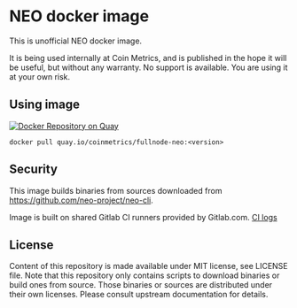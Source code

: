 # NEO docker image

This is unofficial NEO docker image.

It is being used internally at Coin Metrics, and is published in the hope it will be useful, but without any warranty. No support is available. You are using it at your own risk.

## Using image

[![Docker Repository on Quay](https://quay.io/repository/coinmetrics/fullnode-neo/status "Docker Repository on Quay")](https://quay.io/repository/coinmetrics/fullnode-neo)

```
docker pull quay.io/coinmetrics/fullnode-neo:<version>
```

## Security

This image builds binaries from sources downloaded from https://github.com/neo-project/neo-cli.

Image is built on shared Gitlab CI runners provided by Gitlab.com. [CI logs](https://gitlab.com/coinmetrics/fullnodes/neo/pipelines)

## License

Content of this repository is made available under MIT license, see LICENSE file.
Note that this repository only contains scripts to download binaries or build ones from source.
Those binaries or sources are distributed under their own licenses.
Please consult upstream documentation for details.
